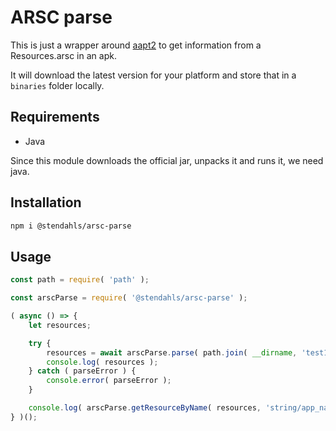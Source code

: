 # ARSC parse

This is just a wrapper around [aapt2](https://developer.android.com/studio/command-line/aapt2) to get information from a Resources.arsc in an apk.

It will download the latest version for your platform and store that in a `binaries` folder locally.

## Requirements
* Java

Since this module downloads the official jar, unpacks it and runs it, we need java.

## Installation
```bash
npm i @stendahls/arsc-parse
```

## Usage

```javascript
const path = require( 'path' );

const arscParse = require( '@stendahls/arsc-parse' );

( async () => {
    let resources;

    try {
        resources = await arscParse.parse( path.join( __dirname, 'test1.apk' ) );
        console.log( resources );
    } catch ( parseError ) {
        console.error( parseError );
    }

    console.log( arscParse.getResourceByName( resources, 'string/app_name' ) );
} )();
```
